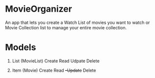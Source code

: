 # MovieOrganizer
An app that lets you create a Watch List of movies you want to watch or Movie Collection list to manage your entire movie collection. 


# Models

1. List (MovieList)
Create
Read
Udpate
Delete


2. Item (Movie)
Create
Read
~~-Update~~
Delete

